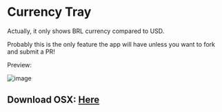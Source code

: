 # Currency Tray

Actually, it only shows BRL currency compared to USD.

Probably this is the only feature the app will have unless you want to fork and submit a PR!

Preview:

![image](https://d1zjcuqflbd5k.cloudfront.net/files/acc_153379/1kMfE?response-content-disposition=inline;%20filename=Screenshot%20on%202015-03-11%20at%2016%3A53%3A45.png&Expires=1426103915&Signature=RuQQZ2ZRQmGKkWT218fR4-ZDED6GEu210zZdBcBuYr~SOVnzlZGF-qS1EUtKz2NGTiL52yikSmZpxBAh9X78cwzNbakKFCkY8pWswaF6COHaN8kiYUl5HVWBSo8Q5A~8-ViulfsfR0BgkX~THdXnvdJR9ch8qSbONi5uePTHGX0_&Key-Pair-Id=APKAJTEIOJM3LSMN33SA)

## Download OSX: [Here](https://github.com/djalmaaraujo/currency-tray/releases/download/0.0.1/CurrencyTray.app.zip)
